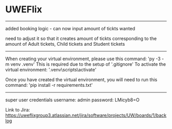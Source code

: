 # UWEFlix
**********************************************************************************

added booking logic - can now input amount of tickts wanted

need to adjust it so that it creates amount of tickts corresponding to the amount of Adult tickets, Child tickets and Student tickets


***********************************************************************************
When creating your virtual environment, please use this command:
'py -3 -m venv .venv'
This is required due to the setup of '.gitignore'
To activate the virtual environment: '.venv\scripts\activate'

Once you have created the virtual environment, you will need to run this command:
'pip install -r requirements.txt'
***********************************************************************************

super user credentials
username: admin
password: LMicyb8=O


Link to Jira: https://uweflixgroup3.atlassian.net/jira/software/projects/UW/boards/1/backlog
